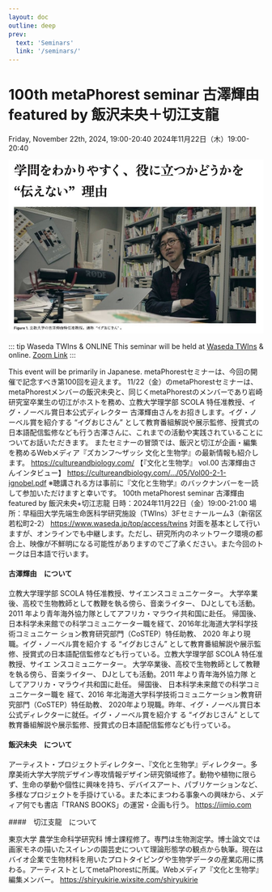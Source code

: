 ```yaml
---
layout: doc
outline: deep
prev:
  text: 'Seminars'
  link: '/seminars/'
---
```


# 100th metaPhorest seminar 古澤輝由 featured by 飯沢未央＋切江支龍

Friday, November 22th, 2024, 19:00-20:40
2024年11月22日（木）19:00-20:40

![](/public/seminars/100/100.jpg)

::: tip Waseda TWIns & ONLINE
This seminar will be held at [Waseda TWIns](https://maps.app.goo.gl/TQFHLpybiuomuG448) & online. [Zoom Link](https://zoom.metaphorest.org)
:::

This event will be primarily in Japanese.
metaPhorestセミナーは、今回の開催で記念すべき第100回を迎えます。
11/22（金）のmetaPhorestセミナーは、metaPhorestメンバーの飯沢未央と、同じくmetaPhorestのメンバーであり岩崎研究室卒業生の切江がホストを務め、立教大学理学部 SCOLA 特任准教授、イグ・ノーベル賞日本公式ディレクター 古澤輝由さんをお招きします。イグ・ノーベル賞を紹介する “イグおじさん” として教育番組解説や展示監修、授賞式の日本語配信監修なども行う古澤さんに、これまでの活動や実践されていることについてお話いただきます。
またセミナーの冒頭では、飯沢と切江が企画・編集を務めるWebメディア『ズカンフ～ザッシ 文化と生物学』の最新情報も紹介します。
https://cultureandbiology.com/
【『文化と生物学』 vol.00 古澤輝由さんインタビュー】
https://cultureandbiology.com/.../05/Vol00-2-1-ignobel.pdf
※聴講される方は事前に『文化と生物学』のバックナンバーを一読して参加いただけますと幸いです。
100th metaPhorest seminar 古澤輝由 featured by 飯沢未央+切江志龍
日時：2024年11月22日（金）19:00-21:00
場所：早稲田大学先端生命医科学研究施設（TWIns）3Fセミナールーム3（新宿区若松町2-2）
https://www.waseda.jp/top/access/twins
対面を基本として行いますが、オンラインでも中継します。ただし、研究所内のネットワーク環境の都合上、映像が不鮮明になる可能性がありますのでご了承ください。また今回のトークは日本語で行います。


#### 古澤輝由　について

立教大学理学部 SCOLA 特任准教授、サイエンスコミュニケーター。 大学卒業後、高校で生物教師として教鞭を執る傍ら、音楽ライター、 DJとしても活動。2011 年より青年海外協力隊としてアフリカ・マラウイ共和国に赴任。 帰国後、日本科学未来館での科学コミュニケーター職を経て、2016年北海道大学科学技術コミュニケー ション教育研究部門（CoSTEP）特任助教、 2020 年より現職。イグ・ノーベル賞を紹介す る “イグおじさん” として教育番組解説や展示監 修、授賞式の日本語配信監修なども行っている。立教大学理学部 SCOLA 特任准教授、サイエ ンスコミュニケーター。 大学卒業後、高校で生物教師として教鞭を執る傍ら、音楽ライター、 DJとしても活動。2011 年より青年海外協力隊 としてアフリカ・マラウイ共和国に赴任。 帰国後、 日本科学未来館での科学コミュニケーター職を 経て、2016 年北海道大学科学技術コミュニケーション教育研究部門（CoSTEP）特任助教、 2020年より現職。昨年、イグ・ノーベル賞日本公式ディレクターに就任。イグ・ノーベル賞を紹介す る “イグおじさん” として教育番組解説や展示監修、授賞式の日本語配信監修なども行っている。


#### 飯沢未央　について

アーティスト・プロジェクトディレクター、『文化と生物学』ディレクター。多摩美術大学大学院デザイン専攻情報デザイン研究領域修了。動物や植物に限らず、生命の挙動や個性に興味を持ち、デバイスアート、パブリケーションなど、多様なプロジェクトを手掛けている。また本にまつわる事象への興味から、メディア何でも書店「TRANS BOOKS」の運営・企画も行う。
https://iimio.com


####　切江支龍　について

東京大学 農学生命科学研究科 博士課程修了。専門は生物測定学。博士論文では画家モネの描いたスイレンの園芸史について理論形態学の観点から執筆。現在はバイオ企業で生物材料を用いたプロトタイピングや生物学データの産業応用に携わる。アーティストとしてmetaPhorestに所属。Webメディア『文化と生物学』編集メンバー。
https://shiryukirie.wixsite.com/shiryukirie
